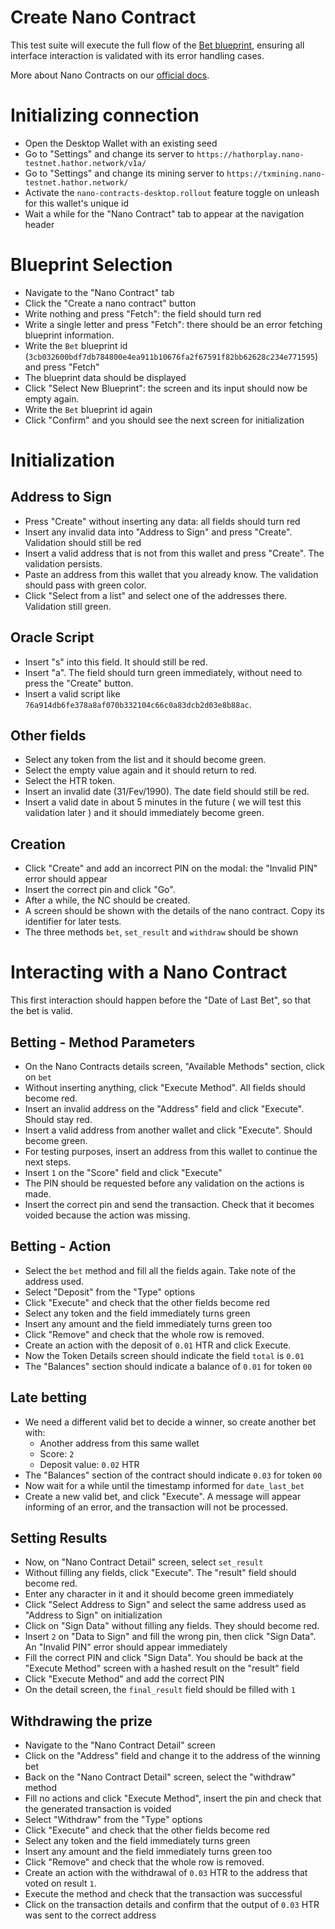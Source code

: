 # Create Nano Contract
This test suite will execute the full flow of the [Bet blueprint](https://explorer.alpha.nano-testnet.hathor.network/blueprint/detail/3cb032600bdf7db784800e4ea911b10676fa2f67591f82bb62628c234e771595), ensuring all interface interaction is validated with its error handling cases.

More about Nano Contracts on our [official docs](https://docs.hathor.network/explanations/features/nano-contracts/).

# Initializing connection
- Open the Desktop Wallet with an existing seed
- Go to "Settings" and change its server to `https://hathorplay.nano-testnet.hathor.network/v1a/`
- Go to "Settings" and change its mining server to `https://txmining.nano-testnet.hathor.network/`
- Activate the `nano-contracts-desktop.rollout` feature toggle on unleash for this wallet's unique id
- Wait a while for the "Nano Contract" tab to appear at the navigation header

# Blueprint Selection
- Navigate to the "Nano Contract" tab
- Click the "Create a nano contract" button
- Write nothing and press "Fetch": the field should turn red
- Write a single letter and press "Fetch": there should be an error fetching blueprint information.
- Write the `Bet` blueprint id (`3cb032600bdf7db784800e4ea911b10676fa2f67591f82bb62628c234e771595`) and press "Fetch"
- The blueprint data should be displayed
- Click "Select New Blueprint": the screen and its input should now be empty again.
- Write the `Bet` blueprint id again
- Click "Confirm" and you should see the next screen for initialization

# Initialization
## Address to Sign
- Press "Create" without inserting any data: all fields should turn red
- Insert any invalid data into "Address to Sign" and press "Create". Validation should still be red
- Insert a valid address that is not from this wallet and press "Create". The validation persists.
- Paste an address from this wallet that you already know. The validation should pass with green color.
- Click "Select from a list" and select one of the addresses there. Validation still green.

## Oracle Script
- Insert "s" into this field. It should still be red.
- Insert "a". The field should turn green immediately, without need to press the "Create" button.
- Insert a valid script like `76a914db6fe378a8af070b332104c66c0a83dcb2d03e8b88ac`.

## Other fields
- Select any token from the list and it should become green.
- Select the empty value again and it should return to red.
- Select the HTR token.
- Insert an invalid date (31/Fev/1990). The date field should still be red.
- Insert a valid date in about 5 minutes in the future ( we will test this validation later ) and it should immediately become green.

## Creation
- Click "Create" and add an incorrect PIN on the modal: the "Invalid PIN" error should appear
- Insert the correct pin and click "Go".
- After a while, the NC should be created.
- A screen should be shown with the details of the nano contract. Copy its identifier for later tests.
- The three methods `bet`, `set_result` and `withdraw` should be shown

# Interacting with a Nano Contract
This first interaction should happen before the "Date of Last Bet", so that the bet is valid.

## Betting - Method Parameters
- On the Nano Contracts details screen, "Available Methods" section, click on `bet`
- Without inserting anything, click "Execute Method". All fields should become red.
- Insert an invalid address on the "Address" field and click "Execute". Should stay red.
- Insert a valid address from another wallet and click "Execute". Should become green.
- For testing purposes, insert an address from this wallet to continue the next steps.
- Insert `1` on the "Score" field and click "Execute"
- The PIN should be requested before any validation on the actions is made.
- Insert the correct pin and send the transaction. Check that it becomes voided because the action was missing.

## Betting - Action
- Select the `bet` method and fill all the fields again. Take note of the address used. 
- Select "Deposit" from the "Type" options
- Click "Execute" and check that the other fields become red
- Select any token and the field immediately turns green
- Insert any amount and the field immediately turns green too
- Click "Remove" and check that the whole row is removed.
- Create an action with the deposit of `0.01` HTR and click Execute.
- Now the Token Details screen should indicate the field `total` is `0.01`
- The "Balances" section should indicate a balance of `0.01` for token `00`

## Late betting
- We need a different valid bet to decide a winner, so create another bet with:
  - Another address from this same wallet
  - Score: `2`
  - Deposit value: `0.02` HTR
- The "Balances" section of the contract should indicate `0.03` for token `00`
- Now wait for a while until the timestamp informed for `date_last_bet`
- Create a new valid bet, and click "Execute". A message will appear informing of an error, and the transaction will not be processed.

## Setting Results
- Now, on "Nano Contract Detail" screen, select `set_result`
- Without filling any fields, click "Execute". The "result" field should become red.
- Enter any character in it and it should become green immediately
- Click "Select Address to Sign" and select the same address used as "Address to Sign" on initialization
- Click on "Sign Data" without filling any fields. They should become red.
- Insert `2` on "Data to Sign" and fill the wrong pin, then click "Sign Data". An "Invalid PIN" error should appear immediately
- Fill the correct PIN and click "Sign Data". You should be back at the "Execute Method" screen with a hashed result on the "result" field
- Click "Execute Method" and add the correct PIN
- On the detail screen, the `final_result` field should be filled with `1`

## Withdrawing the prize
- Navigate to the "Nano Contract Detail" screen
- Click on the "Address" field and change it to the address of the winning bet
- Back on the "Nano Contract Detail" screen, select the "withdraw" method
- Fill no actions and click "Execute Method", insert the pin and check that the generated transaction is voided
- Select "Withdraw" from the "Type" options
- Click "Execute" and check that the other fields become red
- Select any token and the field immediately turns green
- Insert any amount and the field immediately turns green too
- Click "Remove" and check that the whole row is removed.
- Create an action with the withdrawal of `0.03` HTR to the address that voted on result `1`.
- Execute the method and check that the transaction was successful
- Click on the transaction details and confirm that the output of `0.03` HTR was sent to the correct address

